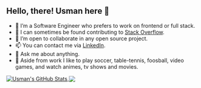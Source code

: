 ## Hello, there! Usman here 👋

- 🔭 I’m a Software Engineer who prefers to work on frontend or full stack.
- 🌱 I can sometimes be found contributing to [Stack Overflow](https://stackoverflow.com/users/8075393/usafder).
- 👯 I’m open to collaborate in any open source project.
- 📫 You can contact me via [LinkedIn](https://www.linkedin.com/in/syed-usman-safder).
- 💬 Ask me about anything.
- 🎲 Aside from work I like to play soccer, table-tennis, foosball, video games, and watch animes, tv shows and movies.

<a href="https://github.com/usafder/usafder">
  <img align="center" src="https://github-readme-stats.vercel.app/api?username=usafder&show_icons=true&count_private=true&theme=tokyonight" alt="Usman's GitHub Stats" />
</a>
<a href="https://github.com/usafder/usafder">
  <img align="center" src="https://github-readme-stats.vercel.app/api/top-langs/?username=usafder&layout=compact&theme=tokyonight" />
</a>
